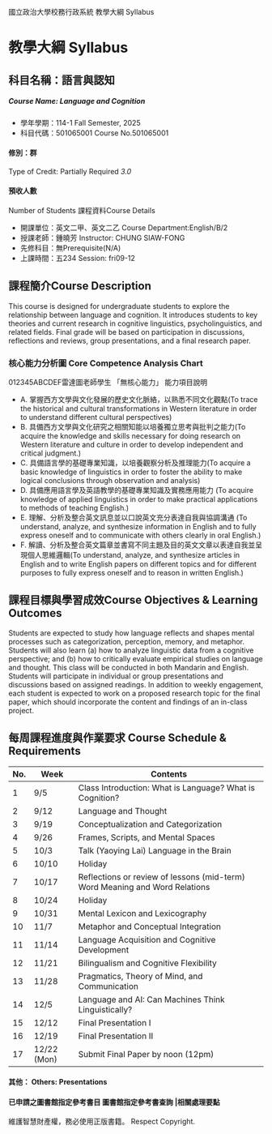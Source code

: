 國立政治大學校務行政系統 教學大綱 Syllabus
# 教學大綱 Syllabus
##  科目名稱：語言與認知
#####  Course Name: Language and Cognition
  * 學年學期：114-1 Fall Semester, 2025 
  * 科目代碼：501065001 Course No.501065001
#### 修別：群
Type of Credit: Partially Required 
_3.0_
#### 預收人數
Number of Students
課程資料Course Details
  * 開課單位：英文二甲、英文二乙 Course Department:English/B/2 
  * 授課老師：鍾曉芳 Instructor: CHUNG SIAW-FONG 
  * 先修科目：無Prerequisite(N/A)
  * 上課時間：五234 Session: fri09-12
##  課程簡介Course Description
This course is designed for undergraduate students to explore the relationship between language and cognition. It introduces students to key theories and current research in cognitive linguistics, psycholinguistics, and related fields. Final grade will be based on participation in discussions, reflections and reviews, group presentations, and a final research paper.
###  核心能力分析圖 Core Competence Analysis Chart
012345ABCDEF雷達圖老師學生
「無核心能力」 
能力項目說明
  * A. 掌握西方文學與文化發展的歷史文化脈絡，以熟悉不同文化觀點(To trace the historical and cultural transformations in Western literature in order to understand different cultural perspectives)
  * B. 具備西方文學與文化研究之相關知能以培養獨立思考與批判之能力(To acquire the knowledge and skills necessary for doing research on Western literature and culture in order to develop independent and critical judgment.)
  * C. 具備語言學的基礎專業知識，以培養觀察分析及推理能力(To acquire a basic knowledge of linguistics in order to foster the ability to make logical conclusions through observation and analysis)
  * D. 具備應用語言學及英語教學的基礎專業知識及實務應用能力 (To acquire knowledge of applied linguistics in order to make practical applications to methods of teaching English.)
  * E. 理解、分析及整合英文訊息並以口說英文充分表達自我與協調溝通 (To understand, analyze, and synthesize information in English and to fully express oneself and to communicate with others clearly in oral English.)
  * F. 解讀、分析及整合英文篇章並書寫不同主題及目的英文文章以表達自我並呈現個人思維邏輯(To understand, analyze, and synthesize articles in English and to write English papers on different topics and for different purposes to fully express oneself and to reason in written English.)
##  課程目標與學習成效Course Objectives & Learning Outcomes 
Students are expected to study how language reflects and shapes mental processes such as categorization, perception, memory, and metaphor. Students will also learn (a) how to analyze linguistic data from a cognitive perspective; and (b) how to critically evaluate empirical studies on language and thought. This class will be conducted in both Mandarin and English. Students will participate in individual or group presentations and discussions based on assigned readings. In addition to weekly engagement, each student is expected to work on a proposed research topic for the final paper, which should incorporate the content and findings of an in-class project.
##  每周課程進度與作業要求 Course Schedule & Requirements
No. |  Week |  Contents  
---|---|---  
1 |  9/5 |  Class Introduction: What is Language? What is Cognition?  
2 |  9/12 |  Language and Thought   
3 |  9/19 |  Conceptualization and Categorization   
4 |  9/26 |  Frames, Scripts, and Mental Spaces   
5 |  10/3 |  Talk (Yaoying Lai) Language in the Brain  
6 |  10/10 |  Holiday  
7 |  10/17 |  Reflections or review of lessons (mid-term) Word Meaning and Word Relations  
8 |  10/24 |  Holiday  
9 |  10/31 |  Mental Lexicon and Lexicography  
10 |  11/7 |  Metaphor and Conceptual Integration  
11 |  11/14 |  Language Acquisition and Cognitive Development  
12 |  11/21 |  Bilingualism and Cognitive Flexibility  
13 |  11/28 |  Pragmatics, Theory of Mind, and Communication  
14 |  12/5 |  Language and AI: Can Machines Think Linguistically?  
15 |  12/12 |  Final Presentation I  
16 |  12/19 |  Final Presentation II  
17 |  12/22 (Mon) |  Submit Final Paper by noon (12pm)  
####  其他： Others: Presentations 
####  已申請之圖書館指定參考書目  圖書館指定參考書查詢 |相關處理要點
維護智慧財產權，務必使用正版書籍。 Respect Copyright.